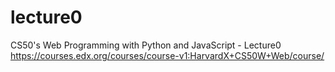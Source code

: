 # lecture0
CS50's Web Programming with Python and JavaScript -  Lecture0
https://courses.edx.org/courses/course-v1:HarvardX+CS50W+Web/course/

